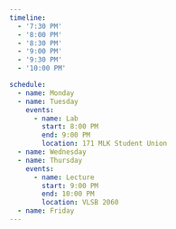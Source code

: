 ```yaml
---
timeline:
  - '7:30 PM'
  - '8:00 PM'
  - '8:30 PM'
  - '9:00 PM'
  - '9:30 PM'
  - '10:00 PM'

schedule:
  - name: Monday
  - name: Tuesday
    events:
      - name: Lab
        start: 8:00 PM
        end: 9:00 PM
        location: 171 MLK Student Union
  - name: Wednesday
  - name: Thursday
    events:
      - name: Lecture
        start: 9:00 PM
        end: 10:00 PM
        location: VLSB 2060
  - name: Friday
---
```

